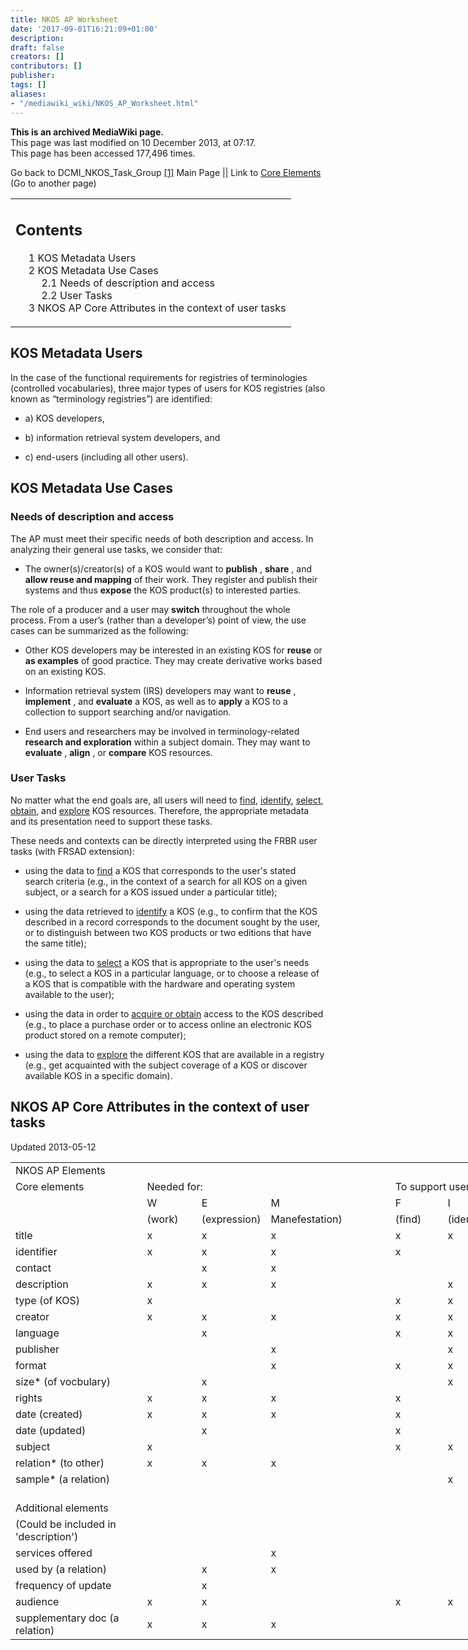 ```yaml
---
title: NKOS AP Worksheet
date: '2017-09-01T16:21:09+01:00'
description: 
draft: false
creators: []
contributors: []
publisher: 
tags: []
aliases:
- "/mediawiki_wiki/NKOS_AP_Worksheet.html"
---
```


 **This is an archived MediaWiki page.**  
This page was last modified on 10 December 2013, at 07:17.  
This page has been accessed 177,496 times.

Go back to DCMI\_NKOS\_Task\_Group [[1]](/mediawiki_wiki/DCMI_NKOS_Task_Group.md) Main Page || Link to [Core Elements](/mediawiki_wiki/Core_Elements.md) (Go to another page)

<table id="toc" class="toc">
  <tr>
    <td>
      <div id="toctitle">
        <h2>Contents</h2>
      </div>
      <ul>
        <li class="toclevel-1 tocsection-1"><a href="#KOS_Metadata_Users"><span class="tocnumber">1</span> <span class="toctext">KOS Metadata Users</span></a></li>
        <li class="toclevel-1 tocsection-2">
          <a href="#KOS_Metadata_Use_Cases"><span class="tocnumber">2</span> <span class="toctext">KOS Metadata Use Cases</span></a>
          <ul>
            <li class="toclevel-2 tocsection-3"><a href="#Needs_of_description_and_access"><span class="tocnumber">2.1</span> <span class="toctext">Needs of description and access</span></a></li>
            <li class="toclevel-2 tocsection-4"><a href="#User_Tasks"><span class="tocnumber">2.2</span> <span class="toctext">User Tasks</span></a></li>
          </ul>
        </li>
        <li class="toclevel-1 tocsection-5"><a href="#NKOS_AP_Core_Attributes_in_the_context_of_user_tasks"><span class="tocnumber">3</span> <span class="toctext">NKOS AP Core Attributes in the context of user tasks</span></a></li>
      </ul>
    </td>
  </tr>
</table>

## KOS Metadata Users 

In the case of the functional requirements for registries of terminologies (controlled vocabularies), three major types of users for KOS registries (also known as “terminology registries”) are identified:

- a) KOS developers, 

- b) information retrieval system developers, and 

- c) end-users (including all other users). 

## KOS Metadata Use Cases 

### Needs of description and access 

The AP must meet their specific needs of both description and access. In analyzing their general use tasks, we consider that:

- The owner(s)/creator(s) of a KOS would want to **publish** , **share** , and **allow reuse and mapping** of their work. They register and publish their systems and thus **expose** the KOS product(s) to interested parties. 

The role of a producer and a user may **switch** throughout the whole process. From a user’s (rather than a developer’s) point of view, the use cases can be summarized as the following:

- Other KOS developers may be interested in an existing KOS for **reuse** or **as examples** of good practice. They may create derivative works based on an existing KOS.

- Information retrieval system (IRS) developers may want to **reuse** , **implement** , and **evaluate** a KOS, as well as to **apply** a KOS to a collection to support searching and/or navigation.

- End users and researchers may be involved in terminology-related **research and exploration** within a subject domain. They may want to **evaluate** , **align** , or **compare** KOS resources.

### User Tasks 

No matter what the end goals are, all users will need to [find](/index.php?title=Find&action=edit&redlink=1 "Find (page does not exist)"), [identify](/index.php?title=Identify&action=edit&redlink=1 "Identify (page does not exist)"), [select](/index.php?title=Select&action=edit&redlink=1 "Select (page does not exist)"), [obtain](/index.php?title=Obtain&action=edit&redlink=1 "Obtain (page does not exist)"), and [explore](/index.php?title=Explore&action=edit&redlink=1 "Explore (page does not exist)") KOS resources. Therefore, the appropriate metadata and its presentation need to support these tasks.

These needs and contexts can be directly interpreted using the FRBR user tasks (with FRSAD extension):

- using the data to [find](/index.php?title=Find&action=edit&redlink=1 "Find (page does not exist)") a KOS that corresponds to the user's stated search criteria (e.g., in the context of a search for all KOS on a given subject, or a search for a KOS issued under a particular title); 

- using the data retrieved to [identify](/index.php?title=Identify&action=edit&redlink=1 "Identify (page does not exist)") a KOS (e.g., to confirm that the KOS described in a record corresponds to the document sought by the user, or to distinguish between two KOS products or two editions that have the same title); 

- using the data to [select](/index.php?title=Select&action=edit&redlink=1 "Select (page does not exist)") a KOS that is appropriate to the user's needs (e.g., to select a KOS in a particular language, or to choose a release of a KOS that is compatible with the hardware and operating system available to the user); 

- using the data in order to [acquire or obtain](/index.php?title=Acquire_or_obtain&action=edit&redlink=1 "Acquire or obtain (page does not exist)") access to the KOS described (e.g., to place a purchase order or to access online an electronic KOS product stored on a remote computer); 

- using the data to [explore](/index.php?title=Explore&action=edit&redlink=1 "Explore (page does not exist)") the different KOS that are available in a registry (e.g., get acquainted with the subject coverage of a KOS or discover available KOS in a specific domain).

## NKOS AP Core Attributes in the context of user tasks 

Updated 2013-05-12

<table border="0" cellpadding="0" cellspacing="0" width="799" style="border-collapse: collapse;table-layout:fixed;width:799pt">
  <tr style="height:20.0pt">
    <td height="20" class="xl70" width="190" style="height:20.0pt;width:190pt">NKOS AP
      Elements</td>
    <td width="65" style="width:65pt"></td>
    <td width="65" style="width:65pt"></td>
    <td width="89" style="width:89pt"></td>
    <td width="65" style="width:65pt"></td>
    <td width="65" style="width:65pt"></td>
    <td width="65" style="width:65pt"></td>
    <td width="65" style="width:65pt"></td>
    <td width="65" style="width:65pt"></td>
    <td width="65" style="width:65pt"></td>
  </tr>
  <tr style="height:17.0pt">
    <td height="17" class="xl68" style="height:17.0pt">Core elements </td>
    <td colspan="3" class="xl69">Needed for:</td>
    <td></td>
    <td colspan="5" class="xl69">To support users to:</td>
  </tr>
  <tr style="height:16.0pt">
    <td height="16" style="height:16.0pt"></td>
    <td class="xl65">W<span style="mso-spacerun:yes">  </span>
    </td>
    <td class="xl65">E<span style="mso-spacerun:yes">  </span>
    </td>
    <td class="xl65">M<span style="mso-spacerun:yes">  </span>
    </td>
    <td></td>
    <td class="xl65">F</td>
    <td class="xl65">I</td>
    <td class="xl65">S</td>
    <td class="xl65">O</td>
    <td class="xl65">E</td>
  </tr>
  <tr style="height:15.0pt">
    <td height="15" style="height:15.0pt"></td>
    <td class="xl65">(work)</td>
    <td class="xl65">(expression)</td>
    <td class="xl65">Manefestation)</td>
    <td></td>
    <td class="xl65">(find)</td>
    <td class="xl65">(identify)</td>
    <td class="xl65">(select)</td>
    <td class="xl65">(obtain)</td>
    <td class="xl65">(explore)<span style="mso-spacerun:yes"> </span>
    </td>
  </tr>
  <tr style="height:15.0pt">
    <td height="15" style="height:15.0pt">title</td>
    <td class="xl65">x</td>
    <td class="xl65">x</td>
    <td class="xl65">x</td>
    <td class="xl65"></td>
    <td class="xl65">x</td>
    <td class="xl65">x</td>
    <td class="xl65"></td>
    <td class="xl65"></td>
    <td class="xl65"></td>
  </tr>
  <tr style="height:15.0pt">
    <td height="15" style="height:15.0pt">identifier</td>
    <td class="xl65">x</td>
    <td class="xl65">x</td>
    <td class="xl65">x</td>
    <td class="xl65"></td>
    <td class="xl65">x</td>
    <td class="xl65"></td>
    <td class="xl65"></td>
    <td class="xl65"></td>
    <td class="xl65"></td>
  </tr>
  <tr style="height:15.0pt">
    <td height="15" style="height:15.0pt">contact<span style="mso-spacerun:yes"> </span>
    </td>
    <td class="xl65"></td>
    <td class="xl65">x</td>
    <td class="xl65">x</td>
    <td class="xl65"></td>
    <td class="xl65"></td>
    <td class="xl65"></td>
    <td class="xl65"></td>
    <td class="xl65">x</td>
    <td class="xl65"></td>
  </tr>
  <tr style="height:15.0pt">
    <td height="15" style="height:15.0pt">description</td>
    <td class="xl65">x</td>
    <td class="xl65">x</td>
    <td class="xl65">x</td>
    <td class="xl65"></td>
    <td class="xl65"></td>
    <td class="xl65">x</td>
    <td class="xl65">x</td>
    <td class="xl65"></td>
    <td class="xl65"></td>
  </tr>
  <tr style="height:15.0pt">
    <td height="15" style="height:15.0pt">type (of KOS)</td>
    <td class="xl65">x</td>
    <td class="xl65"></td>
    <td class="xl65"></td>
    <td class="xl65"></td>
    <td class="xl65">x</td>
    <td class="xl65">x</td>
    <td class="xl65">x</td>
    <td class="xl65"></td>
    <td class="xl65"></td>
  </tr>
  <tr style="height:15.0pt">
    <td height="15" style="height:15.0pt">creator</td>
    <td class="xl65">x</td>
    <td class="xl65">x</td>
    <td class="xl65">x</td>
    <td class="xl65"></td>
    <td class="xl65">x</td>
    <td class="xl65">x</td>
    <td class="xl65"></td>
    <td class="xl65"></td>
    <td class="xl65"></td>
  </tr>
  <tr style="height:15.0pt">
    <td height="15" style="height:15.0pt">language</td>
    <td class="xl65"></td>
    <td class="xl65">x</td>
    <td class="xl65"></td>
    <td class="xl65"></td>
    <td class="xl65">x</td>
    <td class="xl65">x</td>
    <td class="xl65">x</td>
    <td class="xl65"></td>
    <td class="xl65"></td>
  </tr>
  <tr style="height:15.0pt">
    <td height="15" style="height:15.0pt">publisher</td>
    <td class="xl65"></td>
    <td class="xl65"></td>
    <td class="xl65">x</td>
    <td class="xl65"></td>
    <td class="xl65"></td>
    <td class="xl65">x</td>
    <td class="xl65">x</td>
    <td class="xl65"></td>
    <td class="xl65"></td>
  </tr>
  <tr style="height:15.0pt">
    <td height="15" style="height:15.0pt">format</td>
    <td class="xl65"></td>
    <td class="xl65"></td>
    <td class="xl65">x</td>
    <td class="xl65"></td>
    <td class="xl65">x</td>
    <td class="xl65">x</td>
    <td class="xl65">x</td>
    <td class="xl65"></td>
    <td class="xl65"></td>
  </tr>
  <tr style="height:15.0pt">
    <td height="15" style="height:15.0pt">size* (of vocbulary)</td>
    <td class="xl65"></td>
    <td class="xl65">x</td>
    <td class="xl65"></td>
    <td class="xl65"></td>
    <td class="xl65"></td>
    <td class="xl65">x</td>
    <td class="xl65">x</td>
    <td class="xl65"></td>
    <td class="xl65"></td>
  </tr>
  <tr style="height:15.0pt">
    <td height="15" style="height:15.0pt">rights</td>
    <td class="xl65">x</td>
    <td class="xl65">x</td>
    <td class="xl65">x</td>
    <td class="xl65"></td>
    <td class="xl65">x</td>
    <td class="xl65"></td>
    <td class="xl65">x</td>
    <td class="xl65">x</td>
    <td class="xl65"></td>
  </tr>
  <tr style="height:15.0pt">
    <td height="15" style="height:15.0pt">date (created)</td>
    <td class="xl65">x</td>
    <td class="xl65">x</td>
    <td class="xl65">x</td>
    <td class="xl65"></td>
    <td class="xl65">x</td>
    <td class="xl65"></td>
    <td class="xl65">x</td>
    <td class="xl65"></td>
    <td class="xl65"></td>
  </tr>
  <tr style="height:15.0pt">
    <td height="15" style="height:15.0pt">date (updated)</td>
    <td class="xl65"></td>
    <td class="xl65">x</td>
    <td class="xl65"></td>
    <td class="xl65"></td>
    <td class="xl65">x</td>
    <td class="xl65"></td>
    <td class="xl65">x</td>
    <td class="xl65"></td>
    <td class="xl65"></td>
  </tr>
  <tr style="height:15.0pt">
    <td height="15" style="height:15.0pt">subject</td>
    <td class="xl65">x</td>
    <td class="xl65"></td>
    <td class="xl65"></td>
    <td class="xl65"></td>
    <td class="xl65">x</td>
    <td class="xl65">x</td>
    <td class="xl65">x</td>
    <td class="xl65"></td>
    <td class="xl65"></td>
  </tr>
  <tr style="height:15.0pt">
    <td height="15" style="height:15.0pt">relation* (to other)</td>
    <td class="xl65">x</td>
    <td class="xl65">x</td>
    <td class="xl65">x</td>
    <td class="xl65"></td>
    <td class="xl65"></td>
    <td class="xl65"></td>
    <td class="xl65"></td>
    <td class="xl65"></td>
    <td class="xl65">x</td>
  </tr>
  <tr style="height:15.0pt">
    <td height="15" style="height:15.0pt">sample* (a relation)</td>
    <td class="xl65"></td>
    <td class="xl65"></td>
    <td class="xl65"></td>
    <td class="xl65"></td>
    <td class="xl65"></td>
    <td class="xl65">x</td>
    <td class="xl65">x</td>
    <td class="xl65"></td>
    <td class="xl65"></td>
  </tr>
  <tr style="height:15.0pt">
    <td height="15" style="height:15.0pt"></td>
    <td class="xl65"></td>
    <td class="xl65"></td>
    <td class="xl65"></td>
    <td class="xl65"></td>
    <td class="xl65"></td>
    <td class="xl65"></td>
    <td class="xl65"></td>
    <td class="xl65"></td>
    <td class="xl65"></td>
  </tr>
  <tr style="height:15.0pt">
    <td height="15" class="xl67" style="height:15.0pt">Additional elements</td>
    <td class="xl65"></td>
    <td class="xl65"></td>
    <td class="xl65"></td>
    <td class="xl65"></td>
    <td class="xl65"></td>
    <td class="xl65"></td>
    <td class="xl65"></td>
    <td class="xl65"></td>
    <td class="xl65"></td>
  </tr>
  <tr style="height:15.0pt">
    <td height="15" class="xl67" style="height:15.0pt">(Could be included in
      'description')</td>
    <td class="xl65"></td>
    <td class="xl65"></td>
    <td class="xl65"></td>
    <td class="xl65"></td>
    <td class="xl65"></td>
    <td class="xl65"></td>
    <td class="xl65"></td>
    <td class="xl65"></td>
    <td class="xl65"></td>
  </tr>
  <tr style="height:15.0pt">
    <td height="15" style="height:15.0pt">services offered</td>
    <td class="xl65"></td>
    <td class="xl65"></td>
    <td class="xl65">x</td>
    <td class="xl65"></td>
    <td class="xl65"></td>
    <td class="xl65"></td>
    <td class="xl65">x</td>
    <td class="xl65"></td>
    <td class="xl65"></td>
  </tr>
  <tr style="height:15.0pt">
    <td height="15" style="height:15.0pt">used by (a relation)</td>
    <td class="xl65"></td>
    <td class="xl65">x</td>
    <td class="xl65">x</td>
    <td class="xl65"></td>
    <td class="xl65"></td>
    <td class="xl65"></td>
    <td class="xl65">x</td>
    <td class="xl65"></td>
    <td class="xl65"></td>
  </tr>
  <tr style="height:15.0pt">
    <td height="15" style="height:15.0pt">frequency of update</td>
    <td class="xl65"></td>
    <td class="xl65">x</td>
    <td class="xl65"></td>
    <td class="xl65"></td>
    <td class="xl65"></td>
    <td class="xl65"></td>
    <td class="xl65">x</td>
    <td class="xl65"></td>
    <td class="xl65"></td>
  </tr>
  <tr style="height:15.0pt">
    <td height="15" style="height:15.0pt">audience</td>
    <td class="xl65">x</td>
    <td class="xl65">x</td>
    <td class="xl65"></td>
    <td class="xl65"></td>
    <td class="xl65">x</td>
    <td class="xl65">x</td>
    <td class="xl65">x</td>
    <td class="xl65"></td>
    <td class="xl65"></td>
  </tr>
  <tr style="height:15.0pt">
    <td height="15" style="height:15.0pt">supplementary doc (a relation)</td>
    <td class="xl65">x</td>
    <td class="xl65">x</td>
    <td class="xl65">x</td>
    <td class="xl65"></td>
    <td class="xl65"></td>
    <td class="xl65"></td>
    <td class="xl65">x</td>
    <td class="xl65"></td>
    <td class="xl65"></td>
  </tr>
</table>

